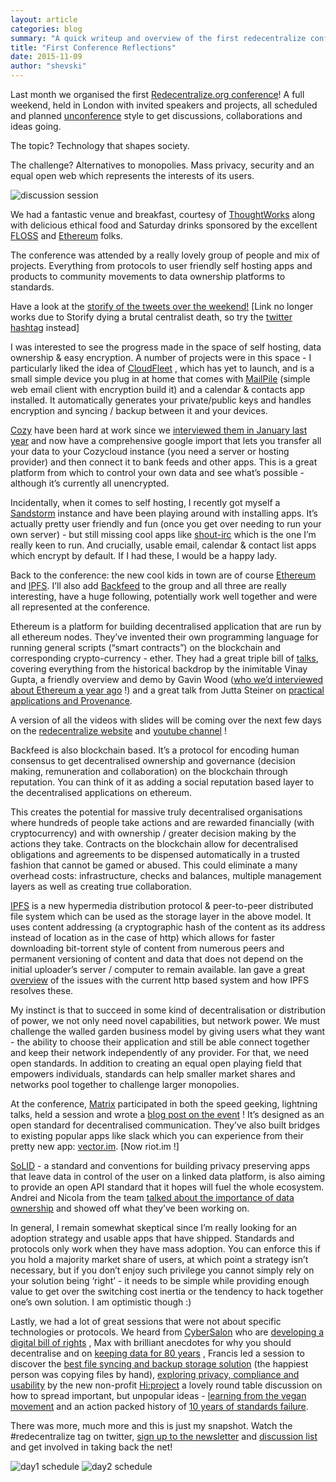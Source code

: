 ```yaml
---
layout: article
categories: blog
summary: "A quick writeup and overview of the first redecentralize conference from 2015. Written for the FLOSS newsletter in Nov 2015, reproduced here in its former glory"
title: "First Conference Reflections"
date: 2015-11-09
author: "shevski"
---
```




Last month we organised the first [Redecentralize.org conference](https://redecentralize.org/conference)! A full weekend, held in London with invited speakers and projects, all scheduled and planned [unconference](https://en.wikipedia.org/wiki/Unconference) style to get discussions, collaborations and ideas going. 

The topic? Technology that shapes society.

The challenge? Alternatives to monopolies. Mass privacy, security and an equal open web which represents the interests of its users.

![discussion session](/assets/images/posts/2015/first-conference-reflections/42830477-7459b3a4-89e3-11e8-9a3a-748c59b81976.jpg)

We had a fantastic venue and breakfast, courtesy of [ThoughtWorks](https://www.thoughtworks.com/)  along with delicious ethical food and Saturday drinks sponsored by the excellent  [FLOSS](http://www.flossuk.org/) and [Ethereum](https://ethereum.org/)  folks. 

The conference was attended by a really lovely group of people and mix of projects. Everything from protocols to user friendly self hosting apps and products to community movements to data ownership platforms to standards.

Have a look at the [storify of the tweets over the weekend!](https://storify.com/shevski/redecentralize-conference-56260bb90da26bd07337bb99) [Link no longer works due to Storify dying a brutal centralist death, so try the [twitter hashtag](https://twitter.com/search?q=%23redecentralize&src=typd) instead] 

I was interested to see the progress made in the space of self hosting, data ownership & easy encryption. A number of projects were in this space - I particularly liked the idea of  [CloudFleet](https://cloudfleet.io/) , which has yet to launch, and is a small simple device you plug in at home that comes with  [MailPile](https://www.mailpile.is/)  (simple web email client with encryption build it) and a calendar & contacts app installed. It automatically generates your private/public keys and handles encryption and syncing / backup between it and your devices. 

[Cozy](https://cozy.io/)  have been hard at work since we  [interviewed them in January last year](https://redecentralize.org/interviews/2014/01/30/11-benjamin-cozycloud.html) and now have a comprehensive google import that lets you transfer all your data to your Cozycloud instance (you need a server or hosting provider) and then connect it to bank feeds and other apps. This is a great platform from which to control your own data and see what’s possible - although it’s currently all unencrypted. 

Incidentally, when it comes to self hosting, I recently got myself a  [Sandstorm](http://sandstorm.io/)  instance and have been playing around with installing apps. It’s actually pretty user friendly and fun (once you get over needing to run your own server) - but still missing cool apps like  [shout-irc](http://shout-irc.com/)  which is the one I’m really keen to run. And crucially, usable email, calendar & contact list apps which encrypt by default. If I had these, I would be a happy lady. 

Back to the conference: the new cool kids in town are of course [Ethereum](https://ethereum.org/) and [IPFS](http://ipfs.io/). I’ll also add [Backfeed](http://backfeed.cc/) to the group and all three are really interesting, have a huge following, potentially work well together and were all represented at the conference.

Ethereum is a platform for building decentralised application that are run by all ethereum nodes. They’ve invented their own programming language for running general scripts (“smart contracts”) on the blockchain and corresponding crypto-currency - ether. They had a great triple bill of [talks](https://redecentralize.org/conf2015/2016/07/19/05-wtf-is-ethereum-really.html), covering everything from the historical backdrop by the inimitable Vinay Gupta, a friendly overview and demo by Gavin Wood ([who we’d interviewed about Ethereum a year ago](https://redecentralize.org/interviews/2014/09/23/18-gavin-ethereum.html) !) and a great talk from Jutta Steiner on [practical applications and Provenance](https://redecentralize.org/conf2015/2016/07/19/06-decentralizing-in-the-real-world-jutta.html). 

A version of all the videos with slides will be coming over the next few days on the  [redecentralize website](https://redecentralize.org/)  and  [youtube channel](https://www.youtube.com/user/redecentralize) ! 

Backfeed is also blockchain based. It’s a protocol for encoding human consensus to get decentralised ownership and governance (decision making, remuneration and collaboration) on the blockchain through reputation. You can think of it as adding a social reputation based layer to the decentralised applications on ethereum.

This creates the potential for massive truly decentralised organisations where hundreds of people take actions and are rewarded financially (with cryptocurrency) and with ownership / greater decision making by the actions they take. Contracts on the blockchain allow for decentralised obligations and agreements to be dispensed automatically in a trusted fashion that cannot be gamed or abused. This could eliminate a many overhead costs: infrastructure, checks and balances, multiple management layers as well as creating true collaboration.

[IPFS](http://ipfs.io/)  is a new hypermedia distribution protocol & peer-to-peer distributed file system which can be used as the storage layer in the above model. It uses content addressing (a cryptographic hash of the content as its address instead of location as in the case of http) which allows for faster downloading bit-torrent style of content from numerous peers and permanent versioning of content and data that does not depend on the initial uploader’s server / computer to remain available. Ian gave a great  [overview](https://redecentralize.org/conf2015/2016/09/07/14-ipfs.html) of the issues with the current http based system and how IPFS resolves these. 

My instinct is that to succeed in some kind of decentralisation or distribution of power, we not only need novel capabilities, but network power. We must challenge the walled garden business model by giving users what they want - the ability to choose their application and still be able connect together and keep their network independently of any provider. For that, we need open standards. In addition to creating an equal open playing field that empowers individuals, standards can help smaller market shares and networks pool together to challenge larger monopolies.

At the conference,  [Matrix](http://matrix.org/)  participated in both the speed geeking, lightning talks, held a session and wrote a [blog post on the event](http://matrix.org/blog/2015/10/19/redecentralize-conference-taking-back-the-net/) ! It’s designed as an open standard for decentralised communication. They’ve also built bridges to existing popular apps like slack which you can experience from their pretty new app: [vector.im](http://vector.im/). [Now riot.im !]

[SoLID](https://github.com/solid)  - a standard and conventions for building privacy preserving apps that leave data in control of the user on a linked data platform, is also aiming to provide an open API standard that it hopes will fuel the whole ecosystem. Andrei and Nicola from the team  [talked about the importance of data ownership](https://redecentralize.org/conf2015/2016/08/31/11-solid.html) and showed off what they’ve been working on. 

In general, I remain somewhat skeptical since I’m really looking for an adoption strategy and usable apps that have shipped. Standards and protocols only work when they have mass adoption. You can enforce this if you hold a majority market share of users, at which point a strategy isn’t necessary, but if you don’t enjoy such privilege you cannot simply rely on your solution being ‘right’ - it needs to be simple while providing enough value to get over the switching cost inertia or the tendency to hack together one’s own solution. I am optimistic though :)

Lastly, we had a lot of great sessions that were not about specific technologies or protocols. We heard from  [CyberSalon](http://www.cybersalon.org/)  who are  [developing a digital bill of rights](https://redecentralize.org/conf2015/2016/04/05/02-lightning-talks-digital-bill-of-rights.html) , Max with brilliant anecdotes for why you should decentralise and on  [keeping data for 80 years](https://redecentralize.org/conf2015/2016/04/09/03-keeping-data-for-80-years-pies.html) , Francis led a session to discover the  [best file syncing and backup storage solution](http://www.flourish.org/2015/11/syncbackup-workshop-at-redecentralize-conference/)  (the happiest person was copying files by hand),  [exploring privacy, compliance and usability](https://redecentralize.org/conf2015/2016/08/31/10-hiproject.html)  by the new non-profit  [Hi:project](http://hi-project.org/)  a lovely round table discussion on how to spread important, but unpopular ideas -  [learning from the vegan movement](https://redecentralize.org/conf2015/2016/08/31/12-tales-from-the-vegan-movement.html) and an action packed history of [10 years of standards failure](https://redecentralize.org/conf2015/2016/09/07/13-ten-years-of-standards-failure.html).

There was more, much more and this is just my snapshot. Watch the #redecentralize tag on twitter,  [sign up to the newsletter](http://redecentralize.us7.list-manage1.com/subscribe?u=e695b0ee388925f96abc28c36&id=8718aeab17)  and  [discussion list](https://github.com/redecentralize/swarm/wiki/Email-list)  and get involved in taking back the net! 

![day1 schedule](/assets/images/posts/2015/first-conference-reflections/42830475-741c2002-89e3-11e8-827d-f248d03c6d15.jpg)
![day2 schedule](/assets/images/posts/2015/first-conference-reflections/42830476-743dc3ec-89e3-11e8-80ac-5e723237c8e4.jpg)
